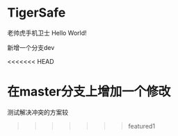 TigerSafe
=========

老帅虎手机卫士
Hello World!




新增一个分支dev


<<<<<<< HEAD

在master分支上增加一个修改
=======
测试解决冲突的方案较
>>>>>>> featured1
